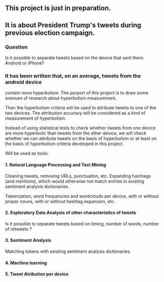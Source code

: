 ## This project is just in  preparation.
## It is about President Trump's tweets during previous election campaign.

### Question
Is it possible to separate tweets based on the device that sent them: Android or iPhone?

### It has been written that, on an average, tweets from the android device 
contain more hyperbolism. The purport of this project is to draw some avenues of research 
about hyperbolism measurement. 

Then the hyperbolism criteria will be used to attribute tweets to one of the 
two devices. The attribution accuracy will be considered as a kind of measurement 
of hyperbolism. 

Instead of using statistical tests to check whether tweets from one device 
are more hyperbolic than tweets from the other device, we will check whether 
we can attribute tweets on the basis of hyperbolism or at least on the basis
of hyperbolism criteria developed in this project.

Will be used as tools:

#### 1. Natural Language Processing and Text Mining
Cleaning tweets, removing URLs, punctuation, etc. Expanding hashtags (and mentions),
which would otherwise not match entries in existing sentiment analysis dictionaries.

Tokenization, word frequencies and wordclouds per device, with or without proper nouns,
with or without hashtag expansion, etc. 

#### 2. Exploratory Data Analysis of other characteristics of tweets
Is it possible to separate tweets based on timing, number of words, number of retweets ?

#### 3. Sentiment Analysis
Matching tokens with existing sentiment analysis dictionaries.

#### 4. Machine learning

#### 5. Tweet Atribution per device

